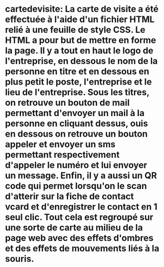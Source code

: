 # cartedevisite: La carte de visite a été effectuée à l'aide d'un fichier HTML relié à une feuille de style CSS. Le HTML a pour but de mettre en forme la page. Il y a tout en haut le logo de l'entreprise, en dessous le nom de la personne en titre et en dessous en plus petit le poste, l'entreprise et le lieu de l'entreprise. Sous les titres, on retrouve un bouton de mail permettant d'envoyer un mail à la personne en cliquant dessus, ouis en dessous on retrouve un bouton appeler et envoyer un sms permettant respectivement d'appeler le numéro et lui envoyer un message. Enfin, il y a aussi un QR code qui permet lorsqu'on le scan d'atterir sur la fiche de contact vcard et d'enregistrer le contact en 1 seul clic. Tout cela est regroupé sur une sorte de carte au milieu de la page web avec des effets d'ombres et des effets de mouvements liés à la souris.
